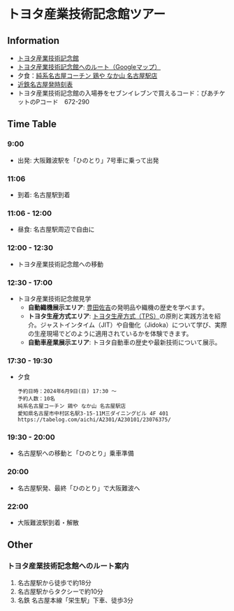 # トヨタ産業技術記念館ツアー
## Information
- [トヨタ産業技術記念館](https://www.tcmit.org/)
- [トヨタ産業技術記念館へのルート（Googleマップ）](https://www.google.com/maps/dir/%E5%90%8D%E5%8F%A4%E5%B1%8B%E9%A7%85,+%E6%97%A5%E6%9C%AC%E3%80%81%E6%84%9B%E7%9F%A5%E7%9C%8C%E5%90%8D%E5%8F%A4%E5%B1%8B%E5%B8%82%E4%B8%AD%E6%9D%91%E5%8C%BA%E5%90%8D%E9%A7%85%EF%BC%91%E4%B8%81%E7%9B%AE%EF%BC%91%E2%88%92%EF%BC%94/%E6%97%A5%E6%9C%AC%E3%80%81%E3%80%92451-0051+%E6%84%9B%E7%9F%A5%E7%9C%8C%E5%90%8D%E5%8F%A4%E5%B1%8B%E5%B8%82%E8%A5%BF%E5%8C%BA%E5%89%87%E6%AD%A6%E6%96%B0%E7%94%BA%EF%BC%94%E4%B8%81%E7%9B%AE%EF%BC%91%E2%88%92%EF%BC%93%EF%BC%95+%E3%83%88%E3%83%A8%E3%82%BF%E7%94%A3%E6%A5%AD%E6%8A%80%E8%A1%93%E8%A8%98%E5%BF%B5%E9%A4%A8/@35.1767394,136.8747216,16z/data=!3m2!4b1!5s0x60037693d3d5e449:0xd5595db26d9e7ba0!4m14!4m13!1m5!1m1!1s0x600376e794d78b89:0x81f7204bf8261663!2m2!1d136.8815369!2d35.170915!1m5!1m1!1s0x60037693d3ffffff:0xa3d447b5c3a3572b!2m2!1d136.8759846!2d35.182564!3e2?hl=ja&entry=ttu)
- 夕食：[純系名古屋コーチン 鶏や なか山 名古屋駅店](https://tabelog.com/aichi/A2301/A230101/23076375/)
- [近鉄名古屋発時刻表](https://www.jorudan.co.jp/time/timetable/%E8%BF%91%E9%89%84%E5%90%8D%E5%8F%A4%E5%B1%8B/%E8%BF%91%E9%89%84%E7%89%B9%E6%80%A5%EF%BC%BB%E9%9B%A3%E2%88%92%E5%90%8D%EF%BC%BD/%E6%A1%91%E5%90%8D/?Dym=202406&Ddd=9)
- トヨタ産業技術記念館の入場券をセブンイレブンで買えるコード：ぴあチケットのPコード　672-290

## Time Table
### 9:00
- 出発: 大阪難波駅を「ひのとり」7号車に乗って出発

### 11:06
- 到着: 名古屋駅到着

### 11:06 - 12:00
- 昼食: 名古屋駅周辺で自由に

### 12:00 - 12:30
- トヨタ産業技術記念館への移動

### 12:30 - 17:00
- トヨタ産業技術記念館見学
    - **自動織機展示エリア**: [豊田佐吉](sakichi_toyoda.md)の発明品や織機の歴史を学べます。
    - **トヨタ生産方式エリア**: [トヨタ生産方式（TPS）](TPS.md)の原則と実践方法を紹介。ジャストインタイム（JIT）や自働化（Jidoka）について学び、実際の生産現場でどのように適用されているかを体験できます。
    - **自動車産業展示エリア**: トヨタ自動車の歴史や最新技術について展示。

### 17:30 - 19:30
- 夕食
    ```
    予約日時：2024年6月9日(日) 17:30 ～
    予約人数：10名
    純系名古屋コーチン 鶏や なか山 名古屋駅店
    愛知県名古屋市中村区名駅3-15-11M三ダイニングビル 4F 401
    https://tabelog.com/aichi/A2301/A230101/23076375/
    ```

### 19:30 - 20:00
- 名古屋駅への移動と「ひのとり」乗車準備

### 20:00
- 名古屋駅発、最終「ひのとり」で大阪難波へ

### 22:00
- 大阪難波駅到着・解散

## Other
### トヨタ産業技術記念館へのルート案内
1. 名古屋駅から徒歩で約18分
2. 名古屋駅からタクシーで約10分
3. 名鉄 名古屋本線「栄生駅」下車、徒歩3分
